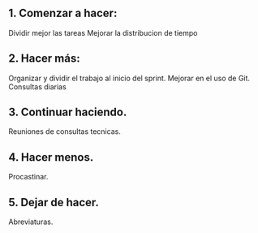 ## 1. Comenzar a hacer:
Dividir mejor las tareas
Mejorar la distribucion de tiempo
## 2. Hacer más:
Organizar y dividir el trabajo al inicio del sprint.
Mejorar en el uso de Git.
Consultas diarias
## 3. Continuar haciendo.
Reuniones de consultas tecnicas.
## 4. Hacer menos.
Procastinar.
## 5. Dejar de hacer.
Abreviaturas.
